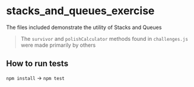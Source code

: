 # stacks_and_queues_exercise

The files included demonstrate the utility of Stacks and Queues  
> The `survivor` and `polishCalculator` methods found in `challenges.js` were made primarily by others

## How to run tests

`npm install` -> `npm test`
